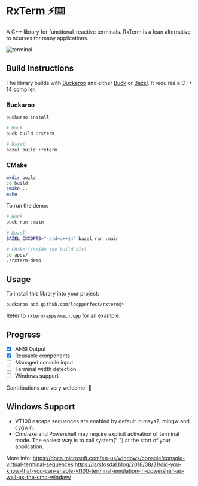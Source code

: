 # RxTerm ⚡⌨️

A C++ library for functional-reactive terminals. RxTerm is a lean alternative to ncurses for many applications.

![terminal](https://cdn-images-1.medium.com/max/800/1*G897-DuUI_0q6W9VKcIjZg.gif)


## Build Instructions

The library builds with [Buckaroo](https://buckaroo.pm) and either [Buck](https://www.buckbuild.com) or [Bazel](https://bazel.build). It requires a C++ 14 compiler.

### Buckaroo

```bash
buckaroo install

# Buck
buck build :rxterm

# Bazel
bazel build :rxterm
```

### CMake
```bash
mkdir build
cd build
cmake ..
make
```

To run the demo:

```bash
# Buck
buck run :main

# Bazel
BAZEL_CXXOPTS="-std=c++14" bazel run :main

# CMake (inside the build dir)
cd apps/
./rxterm-demo
```


## Usage

To install this library into your project:

```bash=
buckaroo add github.com/loopperfect/rxterm@*
```

Refer to `rxterm/apps/main.cpp` for an example.


## Progress

 * [x] ANSI Output
 * [x] Reusable components
 * [ ] Managed console input
 * [ ] Terminal width detection
 * [ ] Windows support

Contributions are very welcome! 💖

## Windows Support

- VT100 escape sequences are enabled by default in msys2, mingw and cygwin.
- Cmd.exe and Powershell may require explicit activation of terminal mode. The easiest way is to call system(" ") at the start of your application.

More info:
https://docs.microsoft.com/en-us/windows/console/console-virtual-terminal-sequences
https://larsfosdal.blog/2018/08/31/did-you-know-that-you-can-enable-vt100-terminal-emulation-in-powershell-as-well-as-the-cmd-window/
